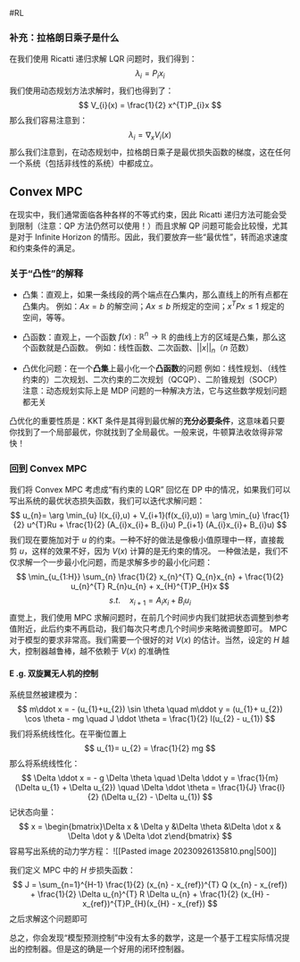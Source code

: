 #RL  

### 补充：拉格朗日乘子是什么
在我们使用 Ricatti 递归求解 LQR 问题时，我们得到：
$$
\lambda_{i} = P_{i}x_{i}
$$
我们使用动态规划方法求解时，我们也得到了：
$$
V_{i}(x) = \frac{1}{2} x^{T}P_{i}x
$$
那么我们容易注意到：
$$
\lambda_{i} = \nabla_{x}V_{i}(x) 
$$
那么我们注意到，在动态规划中，拉格朗日乘子是最优损失函数的梯度，这在任何一个系统（包括非线性的系统）中都成立。


## Convex MPC
在现实中，我们通常面临各种各样的不等式约束，因此 Ricatti 递归方法可能会受到限制（注意：QP 方法仍然可以使用！）而且求解 QP 问题可能会比较慢，尤其是对于 Infinite Horizon 的情形。因此，我们要放弃一些“最优性”，转而追求速度和约束条件的满足。

### 关于“凸性”的解释
- 凸集：直观上，如果一条线段的两个端点在凸集内，那么直线上的所有点都在凸集内。
例如：$Ax = b$ 的解空间；$Ax \le b$ 所规定的空间；$x^{T}P x \le 1$ 规定的空间，等等。

- 凸函数：直观上，一个函数 $f (x):\mathbb{R}^{n} \rightarrow \mathbb{R}$ 的曲线上方的区域是凸集，那么这个函数就是凸函数。
例如：线性函数、二次函数、$||x||_{n}$（$n$ 范数）

- 凸优化问题：在一个**凸集**上最小化一个**凸函数**的问题
例如：线性规划、（线性约束的）二次规划、二次约束的二次规划（QCQP）、二阶锥规划（SOCP）
注意：动态规划实际上是 MDP 问题的一种解决方法，它与这些数学规划问题都无关

凸优化的重要性质是：KKT 条件是其得到最优解的**充分必要条件**，这意味着只要你找到了一个局部最优，你就找到了全局最优。一般来说，牛顿算法收敛得非常快！

### 回到 Convex MPC
我们将 Convex MPC 考虑成“有约束的 LQR”
回忆在 DP 中的情况，如果我们可以写出系统的最优状态损失函数，我们可以迭代求解问题：
$$
u_{n}= \arg \min_{u} l(x_{i},u) + V_{i+1}(f(x_{i},u)) = \arg \min_{u} \frac{1}{2} u^{T}Ru + \frac{1}{2} (A_{i}x_{i}+ B_{i}u) P_{i+1} (A_{i}x_{i}+ B_{i}u)
$$
我们现在要施加对于 $u$ 的约束。一种不好的做法是像极小值原理中一样，直接裁剪 $u$，这样的效果不好，因为 $V(x)$ 计算的是无约束的情况。
一种做法是，我们不仅求解一个一步最小化问题，而是求解多步的最小化问题：
$$
\min_{u_{1:H}} \sum_{n} \frac{1}{2} x_{n}^{T} Q_{n}x_{n}  + \frac{1}{2} u_{n}^{T} R_{n}u_{n}  + x_{H}^{T}P_{H}x
$$
$$
s.t. \quad x_{i+1} = A_{i}x_{i}+ B_{i}u_{i} 
$$
直觉上，我们使用 MPC 求解问题时，在前几个时间步内我们就把状态调整到参考值附近，此后约束不再启动，我们每次只考虑几个时间步来略微调整即可。
MPC 对于模型的要求非常高。我们需要一个很好的对 $V(x)$ 的估计。当然，设定的 $H$ 越大，控制器越鲁棒，越不依赖于 $V(x)$ 的准确性

#### E .g. 双旋翼无人机的控制
系统显然被建模为：
$$
m\ddot x  = - (u_{1}+u_{2}) \sin \theta \quad m\ddot y = (u_{1}+ u_{2}) \cos \theta - mg \quad J \ddot \theta  = \frac{1}{2} l(u_{2} - u_{1})
$$
我们将系统线性化。在平衡位置上
$$
u_{1}= u_{2} = \frac{1}{2} mg
$$
那么将系统线性化：
$$
\Delta  \ddot  x =  - g \Delta \theta \quad \Delta \ddot y  = \frac{1}{m} (\Delta u_{1} + \Delta u_{2}) \quad  \Delta \ddot \theta = \frac{1}{J} \frac{l}{2} (\Delta  u_{2} - \Delta  u_{1})
$$
记状态向量：
$$
x = \begin{bmatrix}\Delta x & \Delta y &\Delta \theta &\Delta \dot x & \Delta \dot y  & \Delta \dot z\end{bmatrix}
$$
容易写出系统的动力学方程：
![[Pasted image 20230926135810.png|500]]

我们定义 MPC 中的 $H$ 步损失函数：
$$
J = \sum_{n=1}^{H-1}  \frac{1}{2} (x_{n} - x_{ref})^{T} Q (x_{n} - x_{ref}) + \frac{1}{2} \Delta u_{n}^{T} R \Delta u_{n}  + \frac{1}{2} (x_{H} - x_{ref})^{T}P_{H}(x_{H} - x_{ref})
$$
之后求解这个问题即可

总之，你会发现“模型预测控制”中没有太多的数学，这是一个基于工程实际情况提出的控制器。但是这的确是一个好用的闭环控制器。





